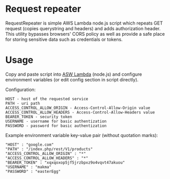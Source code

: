 # Request repeater
RequestRepeater is simple AWS Lambda node.js script which repeats GET request (copies querystring and headers) and adds authorization header. This utility bypasses browsers' CORS policy as well as provide a safe place for storing sensitive data such as credentials or tokens.

# Usage

Copy and paste script into [ASW Lambda](https://docs.aws.amazon.com/lambda/latest/dg/programming-model.html) (node.js) and configure environment variables (or edit config section in script directly).

Configuration:

```
HOST - host of the requested service
PATH - uri path
ACCESS_CONTROL_ALLOW_ORIGIN - Access-Control-Allow-Origin value
ACCESS_CONTROL_ALLOW_HEADERS - Access-Control-Allow-Headers value
BEARER_TOKEN - security token
USERNAME - username for basic authentization
PASSWORD - password for basic authentization
```

Example environment variable key-value pair (without quotation marks):
```
"HOST" : "google.com"
"PATH" : "/index.php/rest/V1/products"
"ACCESS_CONTROL_ALLOW_ORIGIN" : "*"
"ACCESS_CONTROL_ALLOW_HEADERS" : "*"
"BEARER_TOKEN" : "xqxqoxop5jf5jrzbpxz9o4vqvt47akuou"
"USERNAME" : "makma"
"PASSWORD" : "easterEgg"
```
